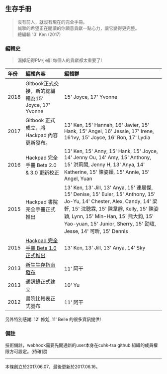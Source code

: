 ## 生存手冊

> 沒有前人，就沒有現在的完全手冊。  
> 誠摯的希望正在閱讀的你願意貢獻一點心力，讓它變得更完整。  
> 總編輯 13' Ken \(2017\)

### 編輯史

> 漏掉記得PM小編! 每個人的貢獻都太重要了!

| 年份 | 編輯內容 | 編輯群 |
| :--- | :--- | :--- |
| 2018 | Gitbook正式交接，新的總編輯為15' Joyce, 17' Yvonne | 15' Joyce, 17' Yvonne |
| 2017 | Gitbook 正式成立，將 Hackpad 內容更新發布。 | 13' Ken, 15' Hannah, 16' Javier, 15' Hank, 15' Angel, 16' Jessie, 17' Irene, 16'Ivy, 15' Joyce, 16' Ron, 17' Lydia |
| 2016 | Hackpad 完全手冊 Beta 2.0 & 3.0 更新校正 | 13' Ken, 15' Anny, 15' Hank, 15' Joyce, 14' Jenny Ou, 14' Amy, 15' Anthony, 15' 洪莉閩, Jenny H, 13' Anya, 14' Katherine, 15' 陳姿穎, 15' Annie, 15' Angel, Yuan |
| 2015 | Hackpad 書院完全手冊正式推出 | 13' Ken, 13' Jill, 13' Anya, 15' 連晨傑, 15' Denise, 15' Euler, 15' Anthony, 15' Jo-Yu, 14' Chester, Alex, Candy, 14' 梁軒, 15' 沈聰霖, 15' 陳韋靜, Kelly, 15' 陳姿穎, Lynn, 15' Min-Han, 15' 熊大鈞, 15' Yao-yuan, 15' Junior, Sherry, 15' 劭瑄, Jesse, 14' 可昕, 15' Dennis |
| 2015 | [Hackpad 完全手冊 Beta 1.0 正式推出](https://www.facebook.com/groups/162461677166537/permalink/864479966964701) | 13' Ken, 13' Jill, 13' Anya, 14' Sky |
| 2013 | [新生生存指南發布](https://www.facebook.com/groups/162461677166537/499508336795201/) | 11' 阿干 |
| 2013 | 通訊錄正式建立 | 10' Yu |
| 2012 | 書院比較表正式發布 | 11' 阿干 |

另外特別感謝: 12' 修彣, 11' Belle 的很多資訊提供!

### 備註

技術備註，webhook需要先開通新的user本身在cuhk-tsa github 組織的成員權限方可設定。\(待確認\)

---

本條創立於2017.06.07，最後更新於2017.06.16。

